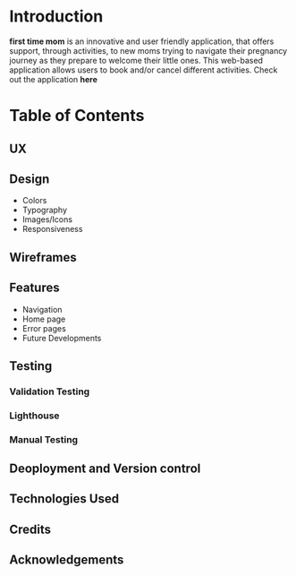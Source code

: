 # Introduction 

**first time mom** is an innovative and user friendly application, that offers support, through activities, to new moms trying to navigate their pregnancy journey as they prepare to welcome their little ones. This web-based application allows users to book and/or cancel different activities. Check out the application **here**


# Table of Contents
## UX
## Design
- Colors 
- Typography 
- Images/Icons
- Responsiveness 
## Wireframes 
## Features
- Navigation
- Home page
- Error pages
- Future Developments 
## Testing 
### Validation Testing 
### Lighthouse
### Manual Testing 
## Deoployment and Version control 
## Technologies Used
## Credits
## Acknowledgements 

